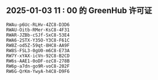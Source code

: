## 2025-01-03 11 : 00 的 GreenHub 许可证
```
RWAu-p6Uc-RLHv-4ZC8-D3D6
RWAU-Oitb-RMer-KsC8-4F31
RWAR-JZBb-cSJf-SxC8-53E4
RWA6-2STX-Y35O-Y3C8-F61C
RW8Z-od5Z-59qt-8HC8-AA9F
RW8S-FSL3-0gU0-m6C8-E73A
RW7Y-xYAX-icVn-92C8-B2CD
RW6s-AAE1-0oDF-ozC8-278B
RW6p-a7dn-go9R-voC8-202F
RW6G-QrKm-YwyA-h4C8-D9F6
```
